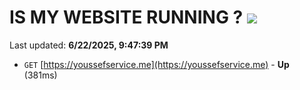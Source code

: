 # IS MY WEBSITE RUNNING ? [![](https://img.shields.io/static/v1?label=Sponsor&message=%E2%9D%A4&logo=GitHub&color=%23fe8e86)](https://github.com/sponsors/Youssef-Lehmam)

Last updated: **6/22/2025, 9:47:39 PM**

- `GET` [https://youssefservice.me](https://youssefservice.me) - **Up** (381ms)
